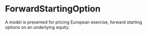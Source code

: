 # ForwardStartingOption
A model is presented for pricing European exercise, forward starting options on an underlying equity.
